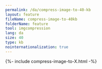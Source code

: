 ```yaml
---
permalink: /da/compress-image-to-40-kb
layout: feature
fileName: compress-image-to-40kb
folderName: feature
tool: imgcompression
lang: da
size: 40
type: kb
nointernationalization: true
---
```

{%- include compress-image-to-X.html -%}       

